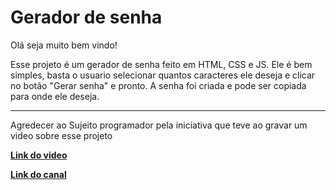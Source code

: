 # Gerador de senha

Olá seja muito bem vindo!

Esse projeto é um gerador de senha feito em HTML, CSS e JS. Ele é bem simples, basta o usuario selecionar quantos caracteres ele deseja e clicar no botão "Gerar senha" e pronto. A senha foi criada e pode ser copiada para onde ele deseja.
____________________________________

Agredecer ao Sujeito programador pela iniciativa que teve ao gravar um video sobre esse projeto

[**Link do video**](<https://www.youtube.com/watch?v=i6t2jaRxos4&>)

[**Link do canal**](<https://www.youtube.com/channel/UCLc5Bq2yfs-S3Zse3ZFRMEQ>)